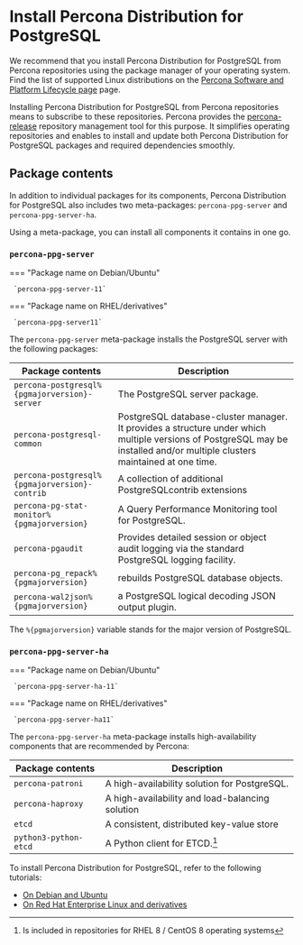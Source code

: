 # Install Percona Distribution for PostgreSQL

We recommend that you install Percona Distribution for PostgreSQL from Percona repositories using the package manager of your operating system. Find the list of supported Linux distributions on the [Percona Software and Platform Lifecycle page](https://www.percona.com/services/policies/percona-software-support-lifecycle#pgsql) page.

Installing Percona Distribution for PostgreSQL from Percona repositories means to subscribe to these repositories. Percona provides the [percona-release](https://www.percona.com/doc/percona-repo-config/index.html) repository management tool for this purpose. It simplifies operating repositories and enables to install and update both Percona Distribution for PostgreSQL packages and required dependencies smoothly.

## Package contents

In addition to individual packages for its components, Percona Distribution for PostgreSQL also includes two meta-packages: `percona-ppg-server` and `percona-ppg-server-ha`.

Using a meta-package, you can install all components it contains in one go.

### `percona-ppg-server`

=== "Package name on Debian/Ubuntu"

     `percona-ppg-server-11`

=== "Package name on RHEL/derivatives"

     `percona-ppg-server11`

The `percona-ppg-server` meta-package installs the PostgreSQL server with the following packages:

| Package contents | Description                             |  
| ---------------- | --------------------------------------- | 
| `percona-postgresql%{pgmajorversion}-server` | The PostgreSQL server package. |
| `percona-postgresql-common` | PostgreSQL database-cluster manager. It provides a structure under which multiple versions of PostgreSQL may be installed and/or multiple clusters maintained at one time.|
| `percona-postgresql%{pgmajorversion}-contrib` | A collection of additional PostgreSQLcontrib extensions | 
| `percona-pg-stat-monitor%{pgmajorversion}` | A Query Performance Monitoring tool for PostgreSQL. | 
| `percona-pgaudit` | Provides detailed session or object audit logging via the standard PostgreSQL logging facility. | 
| `percona-pg_repack%{pgmajorversion}`| rebuilds PostgreSQL database objects.| 
| `percona-wal2json%{pgmajorversion}` | a PostgreSQL logical decoding JSON output plugin.|

The `%{pgmajorversion}` variable stands for the major version of PostgreSQL.

### `percona-ppg-server-ha`

=== "Package name on Debian/Ubuntu"

     `percona-ppg-server-ha-11`

=== "Package name on RHEL/derivatives"

     `percona-ppg-server-ha11`

The `percona-ppg-server-ha` meta-package installs high-availability components that are recommended by Percona:

| Package contents | Description                             |  
| ---------------- | --------------------------------------- | 
| `percona-patroni`| A high-availability solution for PostgreSQL. | 
| `percona-haproxy`| A high-availability and load-balancing solution |
| `etcd`           | A consistent, distributed key-value store | 
| `python3-python-etcd` | A Python client for ETCD.[^1]

To install Percona Distribution for PostgreSQL, refer to the following tutorials:

* [On Debian and Ubuntu](apt.md)
* [On Red Hat Enterprise Linux and derivatives](yum.md)


[^1]: Is included in repositories for RHEL 8 / CentOS 8 operating systems 